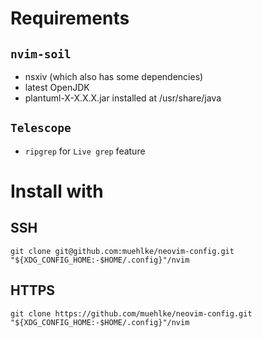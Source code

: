 # Requirements

## `nvim-soil`

- nsxiv (which also has some dependencies)
- latest OpenJDK
- plantuml-X-X.X.X.jar installed at /usr/share/java

## `Telescope`

- `ripgrep` for `Live grep` feature

# Install with

## SSH

```
git clone git@github.com:muehlke/neovim-config.git "${XDG_CONFIG_HOME:-$HOME/.config}"/nvim 
```

## HTTPS

```
git clone https://github.com/muehlke/neovim-config.git "${XDG_CONFIG_HOME:-$HOME/.config}"/nvim 
```
